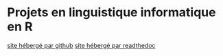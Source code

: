 # Projets en linguistique informatique en R

[site hébergé par github](https://xiaoouwang.github.io/rprojets/)
[site hébergé par readthedoc](https://rprojets.readthedocs.io/en/latest/)
